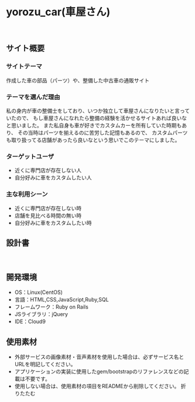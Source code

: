 # yorozu_car(車屋さん)
​
## サイト概要

### サイトテーマ
作成した車の部品（パーツ）や、整備した中古車の通販サイト

### テーマを選んだ理由
私の身内が車の整備士をしており、いつか独立して車屋さんになりたいと言っていたので、
もし車屋さんになれたら整備の経験を活かせるサイトあれば良いなと思いました。
また私自身も車が好きでカスタムカーを所有していた時期もあり、
その当時はパーツを揃えるのに苦労した記憶もあるので、
カスタムパーツも取り扱ってる店舗があったら良いなという思いでこのテーマにしました。
​
### ターゲットユーザ
- 近くに専門店が存在しない人
- 自分好みに車をカスタムしたい人
​
### 主な利用シーン
- 近くに専門店が存在しない時
- 店舗を見比べる時間の無い時
- 自分好みに車をカスタムしたい時
​
## 設計書
<!--テーマを設定・提出する時点では不要です-->
​
## 開発環境
- OS：Linux(CentOS)
- 言語：HTML,CSS,JavaScript,Ruby,SQL
- フレームワーク：Ruby on Rails
- JSライブラリ：jQuery
- IDE：Cloud9
​
## 使用素材
- 外部サービスの画像素材・音声素材を使用した場合は、必ずサービス名とURLを明記してください。
- アプリケーションの実装に使用したgem/bootstrapのリファレンスなどの記載は不要です。
- 使用しない場合は、使用素材の項目をREADMEから削除してください。
折りたたむ